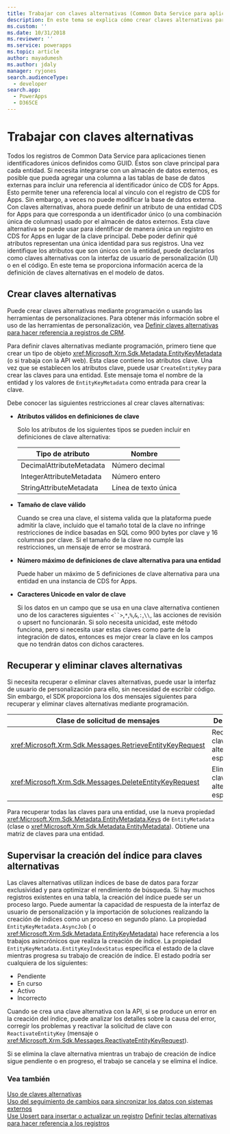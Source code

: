 ```yaml
---
title: Trabajar con claves alternativas (Common Data Service para aplicaciones) | Microsoft Docs
description: En este tema se explica cómo crear claves alternativas para una entidad. Las claves alternativas pueden crearse mediante programación o usando las herramientas de personalización
ms.custom: ''
ms.date: 10/31/2018
ms.reviewer: ''
ms.service: powerapps
ms.topic: article
author: mayadumesh
ms.author: jdaly
manager: ryjones
search.audienceType:
  - developer
search.app:
  - PowerApps
  - D365CE
---
```

# <a name="work-with-alternate-keys"></a>Trabajar con claves alternativas

Todos los registros de Common Data Service para aplicaciones tienen identificadores únicos definidos como GUID. Éstos son clave principal para cada entidad. Si necesita integrarse con un almacén de datos externos, es posible que pueda agregar una columna a las tablas de base de datos externas para incluir una referencia al identificador único de CDS for Apps. Esto permite tener una referencia local al vínculo con el registro de CDS for Apps. Sin embargo, a veces no puede modificar la base de datos externa. Con claves alternativas, ahora puede definir un atributo de una entidad CDS for Apps para que corresponda a un identificador único (o una combinación única de columnas) usado por el almacén de datos externos. Esta clave alternativa se puede usar para identificar de manera única un registro en CDS for Apps en lugar de la clave principal. Debe poder definir qué atributos representan una única identidad para sus registros. Una vez identifique los atributos que son únicos con la entidad, puede declararlos como claves alternativas con la interfaz de usuario de personalización (UI) o en el código. En este tema se proporciona información acerca de la definición de claves alternativas en el modelo de datos.  

<a name="BKMK_Declare"></a>

## <a name="create-alternate-keys"></a>Crear claves alternativas  

Puede crear claves alternativas mediante programación o usando las herramientas de personalizaciones. Para obtener más información sobre el uso de las herramientas de personalización, vea [Definir claves alternativas para hacer referencia a registros de CRM](https://technet.microsoft.com/library/29e53691-0b18-4fde-a1d0-7490aa227898.aspx).  

Para definir claves alternativas mediante programación, primero tiene que crear un tipo de objeto <xref:Microsoft.Xrm.Sdk.Metadata.EntityKeyMetadata> (o <xref href="Microsoft.Dynamics.CRM.EntityKeyMetadata?text=EntityKeyMetadata EntityType" /> si trabaja con la API web). Esta clase contiene los atributos clave. Una vez que se establecen los atributos clave, puede usar `CreateEntityKey` para crear las claves para una entidad. Este mensaje toma el nombre de la entidad y los valores de `EntityKeyMetadata` como entrada para crear la clave.  

Debe conocer las siguientes restricciones al crear claves alternativas:  

- **Atributos válidos en definiciones de clave**  

   Solo los atributos de los siguientes tipos se pueden incluir en definiciones de clave alternativa:  


  |      Tipo de atributo      |    Nombre     |
  |--------------------------|---------------------|
  | DecimalAttributeMetadata |   Número decimal    |
  | IntegerAttributeMetadata |    Número entero     |
  | StringAttributeMetadata  | Línea de texto única |


- **Tamaño de clave válido**  

   Cuando se crea una clave, el sistema valida que la plataforma puede admitir la clave, incluido que el tamaño total de la clave no infringe restricciones de índice basadas en SQL como 900 bytes por clave y 16 columnas por clave. Si el tamaño de la clave no cumple las restricciones, un mensaje de error se mostrará.  

- **Número máximo de definiciones de clave alternativa para una entidad**  

   Puede haber un máximo de 5 definiciones de clave alternativa para una entidad en una instancia de CDS for Apps.  

- **Caracteres Unicode en valor de clave**

  Si los datos en un campo que se usa en una clave alternativa contienen uno de los caracteres siguientes `<``>`,`*`,`%`,`&`,`:`,`\\`, las acciones de revisión o upsert no funcionarán.  Si solo necesita unicidad, este método funciona, pero si necesita usar estas claves como parte de la integración de datos, entonces es mejor crear la clave en los campos que no tendrán datos con dichos caracteres.

<a name="BKMK_crud"></a>   

## <a name="retrieve-and-delete-alternate-keys"></a>Recuperar y eliminar claves alternativas  

Si necesita recuperar o eliminar claves alternativas, puede usar la interfaz de usuario de personalización para ello, sin necesidad de escribir código. Sin embargo, el SDK proporciona los dos mensajes siguientes para recuperar y eliminar claves alternativas mediante programación.  

|Clase de solicitud de mensajes|Descripción|  
|---------------------------|-----------------|  
|<xref:Microsoft.Xrm.Sdk.Messages.RetrieveEntityKeyRequest>|Recupera la clave alternativa especificada.|  
|<xref:Microsoft.Xrm.Sdk.Messages.DeleteEntityKeyRequest>|Elimina la clave alternativa especificada.|  

Para recuperar todas las claves para una entidad, use la nueva propiedad <xref:Microsoft.Xrm.Sdk.Metadata.EntityMetadata.Keys> de `EntityMetadata` (clase <xref href="Microsoft.Dynamics.CRM.EntityMetadata?text=EntityMetadata EntityType" /> o <xref:Microsoft.Xrm.Sdk.Metadata.EntityMetadata>). Obtiene una matriz de claves para una entidad.  

<a name="BKMK_index"></a>   

## <a name="monitor-index-creation-for-alternate-keys"></a>Supervisar la creación del índice para claves alternativas  

Las claves alternativas utilizan índices de base de datos para forzar exclusividad y para optimizar el rendimiento de búsqueda. Si hay muchos registros existentes en una tabla, la creación del índice puede ser un proceso largo. Puede aumentar la capacidad de respuesta de la interfaz de usuario de personalización y la importación de soluciones realizando la creación de índices como un proceso en segundo plano. La propiedad `EntityKeyMetadata.AsyncJob` (<xref href="Microsoft.Dynamics.CRM.EntityKeyMetadata?text=EntityKeyMetadata EntityType" /> o <xref:Microsoft.Xrm.Sdk.Metadata.EntityKeyMetadata>) hace referencia a los trabajos asincrónicos que realiza la creación de índice. La propiedad `EntityKeyMetadata.EntityKeyIndexStatus` especifica el estado de la clave mientras progresa su trabajo de creación de índice. El estado podría ser cualquiera de los siguientes:  

- Pendiente  
- En curso  
- Activo  
- Incorrecto  

Cuando se crea una clave alternativa con la API, si se produce un error en la creación del índice, puede analizar los detalles sobre la causa del error, corregir los problemas y reactivar la solicitud de clave con `ReactivateEntityKey` (mensaje <xref href="Microsoft.Dynamics.CRM.ReactivateEntityKey?text=ReactivateEntityKey Action" /> o <xref:Microsoft.Xrm.Sdk.Messages.ReactivateEntityKeyRequest>).  

Si se elimina la clave alternativa mientras un trabajo de creación de índice sigue pendiente o en progreso, el trabajo se cancela y se elimina el índice.  

### <a name="see-also"></a>Vea también  
 [Uso de claves alternativas](use-alternate-key-create-record.md)<br />
 [Uso del seguimiento de cambios para sincronizar los datos con sistemas externos](use-change-tracking-synchronize-data-external-systems.md)<br />
 [Use Upsert para insertar o actualizar un registro](use-upsert-insert-update-record.md) [Definir teclas alternativas para hacer referencia a los registros](../../maker/common-data-service/define-alternate-keys-reference-records.md)